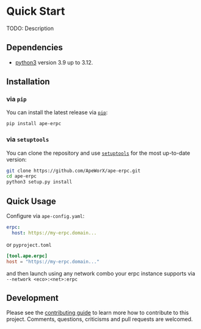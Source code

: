 # Quick Start

TODO: Description

## Dependencies

- [python3](https://www.python.org/downloads) version 3.9 up to 3.12.

## Installation

### via `pip`

You can install the latest release via [`pip`](https://pypi.org/project/pip/):

```bash
pip install ape-erpc
```

### via `setuptools`

You can clone the repository and use [`setuptools`](https://github.com/pypa/setuptools) for the most up-to-date version:

```bash
git clone https://github.com/ApeWorX/ape-erpc.git
cd ape-erpc
python3 setup.py install
```

## Quick Usage

Configure via `ape-config.yaml`:
```yaml
erpc: 
  host: https://my-erpc.domain...
```

or `pyproject.toml`
```toml
[tool.ape.erpc] 
host = "https://my-erpc.domain..." 
```

and then launch using any network combo your erpc instance supports via `--network <eco>:<net>:erpc`

## Development

Please see the [contributing guide](CONTRIBUTING.md) to learn more how to contribute to this project.
Comments, questions, criticisms and pull requests are welcomed.
